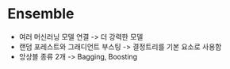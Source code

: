 # Ensemble
- 여러 머신러닝 모델 연결 -> 더 강력한 모델
- 랜덤 포레스트와 그래디언트 부스팅 -> 결정트리를 기본 요소로 사용함
- 앙상블 종류 2개 -> Bagging, Boosting
